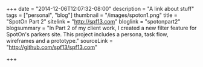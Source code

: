 +++
date = "2014-12-06T12:07:32-08:00"
description = "A link about stuff"
tags = ["personal", "blog"]
thumbnail = "/images/spoton1.png"
title = "SpotOn Part 2"
sitelink = "http://spf13.com"
bloglink = "spotonpart2"
blogsummary = "In Part 2 of my client work, I created a new filter feature for SpotOn's parkers site. This project includes a persona, task flow, wireframes and a prototype."
sourceLink = "http://github.com/spf13/spf13.com"

+++

